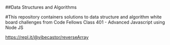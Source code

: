 ##Data Structures and Algorithms

#This repository containers solutions to data structure and algorithm white board challenges from Code Fellows Class 401 - Advanced Javascript using Node JS

https://repl.it/@vibecastor/reverseArray
